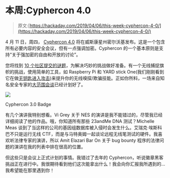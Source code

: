 # 本周:Cyphercon 4.0

> 原文:[https://hackaday.com/2019/04/06/this-week-cyphercon-4-0/](https://hackaday.com/2019/04/06/this-week-cyphercon-4-0/)

4 月 11 日，周四， [Cyphercon 4.0](https://cyphercon.com/cyphercon-4-0/) 将在威斯康星州密尔沃基发布。这是一个包含所有必要内容的安全会议，但有一点强调加密。Cyphercon 的一个基本原则是支持“关于强加密的自由和开放的讨论”。

您将找到 [10 个社区提交的谜题](https://cyphercon.com/puzzles/)，为解决巧妙的挑战做好准备。有一个无线捕捉旗帜的挑战，使用简单的工具，如 Raspberry Pi 和 YARD stick One(我们刚刚看到它在做[无钥匙进入攻击](https://hackaday.com/2019/03/30/executing-a-vehicle-keyless-entry-attack/))来提升你的无线嗅探/欺骗技能。正如你所料，一场来自知名安全专家的[大范围会谈](https://cyphercon.com/cyphercon-4-0/presentations/)已经计划好了。

[![](../Images/3e81f432b8833b0eb8d6f0b4ef67a3cd.png)](https://hackaday.com/wp-content/uploads/2019/04/cyphercon-4-badge.jpg)

Cyphercon 3.0 Badge

有几个演讲我特别想看。Vi Grey 关于 NES 的演讲是我不能错过的，尽管我已经详细阅读了他的作品。哦，你知道所有那些 23andMe DNA 测试？Michelle Meas 谈到了当这样的公司的基因组数据库被入侵时会发生什么。艾瑞克·埃斯科巴不只是运行无线 CTF，而是与马特奥姆一起谈论远程无线笔测试的硬件。我喜欢听法律专家的演讲，所以 Amit Elazari Bar On 关于 bug bounty 程序的法律问题的演讲在我的列表中排在很高的位置。

但这些只是会议上正式计划的事情。我错过了去年的 Cyphercon，听说徽章黑客挑战正在进行中。我很期待看到他们这次能拿出什么！我会向你汇报我所遇到的…我希望能在那里遇到你！